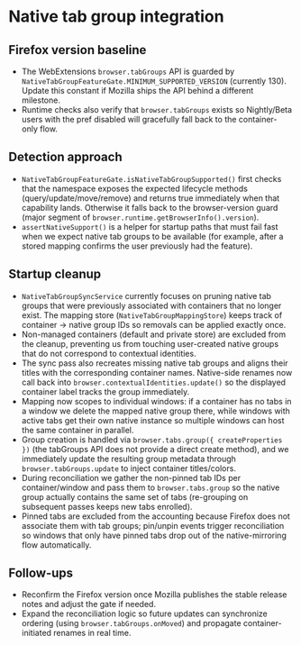 # Native tab group integration

## Firefox version baseline
- The WebExtensions `browser.tabGroups` API is guarded by `NativeTabGroupFeatureGate.MINIMUM_SUPPORTED_VERSION` (currently 130). Update this constant if Mozilla ships the API behind a different milestone.
- Runtime checks also verify that `browser.tabGroups` exists so Nightly/Beta users with the pref disabled will gracefully fall back to the container-only flow.

## Detection approach
- `NativeTabGroupFeatureGate.isNativeTabGroupSupported()` first checks that the namespace exposes the expected lifecycle methods (query/update/move/remove) and returns true immediately when that capability lands. Otherwise it falls back to the browser-version guard (major segment of `browser.runtime.getBrowserInfo().version`).
- `assertNativeSupport()` is a helper for startup paths that must fail fast when we expect native tab groups to be available (for example, after a stored mapping confirms the user previously had the feature).

## Startup cleanup
- `NativeTabGroupSyncService` currently focuses on pruning native tab groups that were previously associated with containers that no longer exist. The mapping store (`NativeTabGroupMappingStore`) keeps track of container → native group IDs so removals can be applied exactly once.
- Non-managed containers (default and private store) are excluded from the cleanup, preventing us from touching user-created native groups that do not correspond to contextual identities.
- The sync pass also recreates missing native tab groups and aligns their titles with the corresponding container names. Native-side renames now call back into `browser.contextualIdentities.update()` so the displayed container label tracks the group immediately.
- Mapping now scopes to individual windows: if a container has no tabs in a window we delete the mapped native group there, while windows with active tabs get their own native instance so multiple windows can host the same container in parallel.
- Group creation is handled via `browser.tabs.group({ createProperties })` (the tabGroups API does not provide a direct create method), and we immediately update the resulting group metadata through `browser.tabGroups.update` to inject container titles/colors.
- During reconciliation we gather the non-pinned tab IDs per container/window and pass them to `browser.tabs.group` so the native group actually contains the same set of tabs (re-grouping on subsequent passes keeps new tabs enrolled).
- Pinned tabs are excluded from the accounting because Firefox does not associate them with tab groups; pin/unpin events trigger reconciliation so windows that only have pinned tabs drop out of the native-mirroring flow automatically.

## Follow-ups
- Reconfirm the Firefox version once Mozilla publishes the stable release notes and adjust the gate if needed.
- Expand the reconciliation logic so future updates can synchronize ordering (using `browser.tabGroups.onMoved`) and propagate container-initiated renames in real time.
